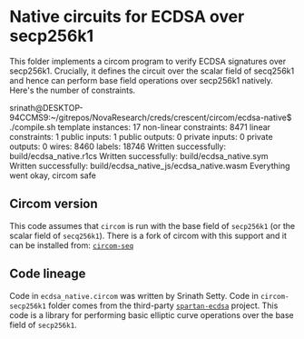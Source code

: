 # Native circuits for ECDSA over secp256k1
This folder implements a circom program to verify ECDSA signatures over secp256k1. Crucially, it defines the circuit over the scalar field of secq256k1 and hence can perform base field operations over secp256k1 natively. Here's the number of constraints.

srinath@DESKTOP-94CCMS9:~/gitrepos/NovaResearch/creds/crescent/circom/ecdsa-native$ ./compile.sh
template instances: 17
non-linear constraints: 8471
linear constraints: 1
public inputs: 1
public outputs: 0
private inputs: 0
private outputs: 0
wires: 8460
labels: 18746
Written successfully: build/ecdsa_native.r1cs
Written successfully: build/ecdsa_native.sym
Written successfully: build/ecdsa_native_js/ecdsa_native.wasm
Everything went okay, circom safe

## Circom version
This code assumes that `circom` is run with the base field of `secp256k1` (or the scalar field of `secq256k1`). There is a fork of circom with this support and it can be installed from: [`circom-seq`](https://github.com/DanTehrani/circom-secq) 

## Code lineage
Code in `ecdsa_native.circom` was written by Srinath Setty. Code in `circom-secp256k1` folder comes from the third-party [`spartan-ecdsa`](https://github.com/personaelabs/spartan-ecdsa) project. This code is a library for performing basic elliptic curve operations over the base field of `secp256k1`.